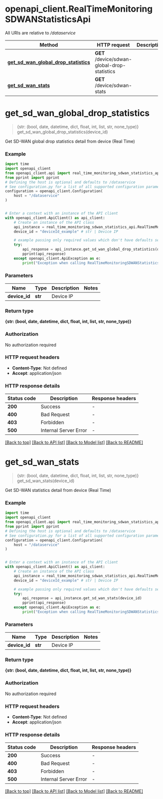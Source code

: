 # openapi_client.RealTimeMonitoringSDWANStatisticsApi

All URIs are relative to */dataservice*

Method | HTTP request | Description
------------- | ------------- | -------------
[**get_sd_wan_global_drop_statistics**](RealTimeMonitoringSDWANStatisticsApi.md#get_sd_wan_global_drop_statistics) | **GET** /device/sdwan-global-drop-statistics | 
[**get_sd_wan_stats**](RealTimeMonitoringSDWANStatisticsApi.md#get_sd_wan_stats) | **GET** /device/sdwan-stats | 


# **get_sd_wan_global_drop_statistics**
> {str: (bool, date, datetime, dict, float, int, list, str, none_type)} get_sd_wan_global_drop_statistics(device_id)



Get SD-WAN global drop statistics detail from device (Real Time)

### Example


```python
import time
import openapi_client
from openapi_client.api import real_time_monitoring_sdwan_statistics_api
from pprint import pprint
# Defining the host is optional and defaults to /dataservice
# See configuration.py for a list of all supported configuration parameters.
configuration = openapi_client.Configuration(
    host = "/dataservice"
)


# Enter a context with an instance of the API client
with openapi_client.ApiClient() as api_client:
    # Create an instance of the API class
    api_instance = real_time_monitoring_sdwan_statistics_api.RealTimeMonitoringSDWANStatisticsApi(api_client)
    device_id = "deviceId_example" # str | Device IP

    # example passing only required values which don't have defaults set
    try:
        api_response = api_instance.get_sd_wan_global_drop_statistics(device_id)
        pprint(api_response)
    except openapi_client.ApiException as e:
        print("Exception when calling RealTimeMonitoringSDWANStatisticsApi->get_sd_wan_global_drop_statistics: %s\n" % e)
```


### Parameters

Name | Type | Description  | Notes
------------- | ------------- | ------------- | -------------
 **device_id** | **str**| Device IP |

### Return type

**{str: (bool, date, datetime, dict, float, int, list, str, none_type)}**

### Authorization

No authorization required

### HTTP request headers

 - **Content-Type**: Not defined
 - **Accept**: application/json


### HTTP response details

| Status code | Description | Response headers |
|-------------|-------------|------------------|
**200** | Success |  -  |
**400** | Bad Request |  -  |
**403** | Forbidden |  -  |
**500** | Internal Server Error |  -  |

[[Back to top]](#) [[Back to API list]](../README.md#documentation-for-api-endpoints) [[Back to Model list]](../README.md#documentation-for-models) [[Back to README]](../README.md)

# **get_sd_wan_stats**
> {str: (bool, date, datetime, dict, float, int, list, str, none_type)} get_sd_wan_stats(device_id)



Get SD-WAN statistics detail from device (Real Time)

### Example


```python
import time
import openapi_client
from openapi_client.api import real_time_monitoring_sdwan_statistics_api
from pprint import pprint
# Defining the host is optional and defaults to /dataservice
# See configuration.py for a list of all supported configuration parameters.
configuration = openapi_client.Configuration(
    host = "/dataservice"
)


# Enter a context with an instance of the API client
with openapi_client.ApiClient() as api_client:
    # Create an instance of the API class
    api_instance = real_time_monitoring_sdwan_statistics_api.RealTimeMonitoringSDWANStatisticsApi(api_client)
    device_id = "deviceId_example" # str | Device IP

    # example passing only required values which don't have defaults set
    try:
        api_response = api_instance.get_sd_wan_stats(device_id)
        pprint(api_response)
    except openapi_client.ApiException as e:
        print("Exception when calling RealTimeMonitoringSDWANStatisticsApi->get_sd_wan_stats: %s\n" % e)
```


### Parameters

Name | Type | Description  | Notes
------------- | ------------- | ------------- | -------------
 **device_id** | **str**| Device IP |

### Return type

**{str: (bool, date, datetime, dict, float, int, list, str, none_type)}**

### Authorization

No authorization required

### HTTP request headers

 - **Content-Type**: Not defined
 - **Accept**: application/json


### HTTP response details

| Status code | Description | Response headers |
|-------------|-------------|------------------|
**200** | Success |  -  |
**400** | Bad Request |  -  |
**403** | Forbidden |  -  |
**500** | Internal Server Error |  -  |

[[Back to top]](#) [[Back to API list]](../README.md#documentation-for-api-endpoints) [[Back to Model list]](../README.md#documentation-for-models) [[Back to README]](../README.md)

